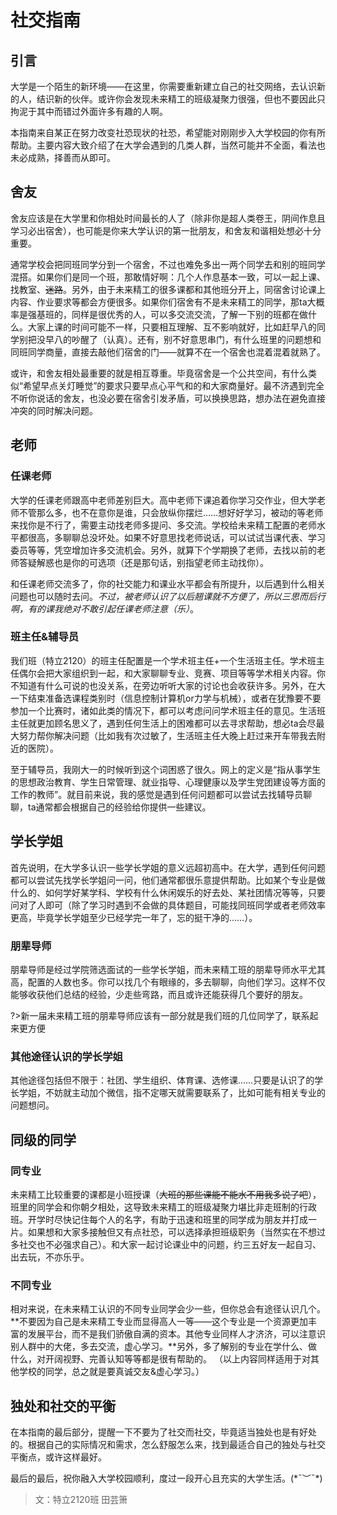 # 社交指南

## 引言
大学是一个陌生的新环境——在这里，你需要重新建立自己的社交网络，去认识新的人，结识新的伙伴。或许你会发现未来精工的班级凝聚力很强，但也不要因此只拘泥于其中而错过外面许多有趣的人啊。

本指南来自某正在努力改变社恐现状的社恐，希望能对刚刚步入大学校园的你有所帮助。主要内容大致介绍了在大学会遇到的几类人群，当然可能并不全面，看法也未必成熟，择善而从即可。

## 舍友

舍友应该是在大学里和你相处时间最长的人了（除非你是超人类卷王，阴间作息且学习必出宿舍），也可能是你来大学认识的第一批朋友，和舍友和谐相处想必十分重要。

通常学校会把同班同学分到一个宿舍，不过也难免多出一两个同学去和别的班同学混搭。如果你们是同一个班，那敢情好啊：几个人作息基本一致，可以一起上课、找教室、~~迷路~~。另外，由于未来精工的很多课都和其他班分开上，同宿舍讨论课上内容、作业要求等都会方便很多。如果你们宿舍有不是未来精工的同学，那ta大概率是强基班的，同样是很优秀的人，可以多交流交流，了解一下别的班都在做什么。大家上课的时间可能不一样，只要相互理解、互不影响就好，比如赶早八的同学别把没早八的吵醒了（认真）。还有，别不好意思串门，有什么班里的问题想和同班同学商量，直接去敲他们宿舍的门——就算不在一个宿舍也混着混着就熟了。

或许，和舍友相处最重要的就是相互尊重。毕竟宿舍是一个公共空间，有什么类似“希望早点关灯睡觉”的要求只要早点心平气和的和大家商量好。最不济遇到完全不听你说话的舍友，也没必要在宿舍引发矛盾，可以换换思路，想办法在避免直接冲突的同时解决问题。

## 老师

### 任课老师

大学的任课老师跟高中老师差别巨大。高中老师下课追着你学习交作业，但大学老师不管那么多，也不在意你是谁，只会放纵你摆烂……想好好学习，被动的等老师来找你是不行了，需要主动找老师多提问、多交流。学校给未来精工配置的老师水平都很高，多聊聊总没坏处。如果不好意思找老师说话，可以试试当课代表、学习委员等等，凭空增加许多交流机会。另外，就算下个学期换了老师，去找以前的老师答疑解惑也是你的可选项（还是那句话，别指望老师主动找你）。

和任课老师交流多了，你的社交能力和课业水平都会有所提升，以后遇到什么相关问题也可以随时去问。*不过，被老师认识了以后翘课就不方便了，所以三思而后行啊，有的课我绝对不敢引起任课老师注意（乐）*。

### 班主任&辅导员

我们班（特立2120）的班主任配置是一个学术班主任+一个生活班主任。学术班主任偶尔会把大家组织到一起，和大家聊聊专业、竞赛、项目等等学术相关内容。你不知道有什么可说的也没关系，在旁边听听大家的讨论也会收获许多。另外，在大一下结束准备选课程类别时（信息控制计算机or力学与机械），或者在犹豫要不要参加一个比赛时，诸如此类的情况下，都可以考虑问问学术班主任的意见。生活班主任就更加顾名思义了，遇到任何生活上的困难都可以去寻求帮助，想必ta会尽最大努力帮你解决问题（比如我有次过敏了，生活班主任大晚上赶过来开车带我去附近的医院）。

至于辅导员，我刚大一的时候听到这个词困惑了很久。网上的定义是“指从事学生的思想政治教育、学生日常管理、就业指导、心理健康以及学生党团建设等方面的工作的教师”。就目前来说，我的感觉是遇到任何问题都可以尝试去找辅导员聊聊，ta通常都会根据自己的经验给你提供一些建议。 

## 学长学姐
首先说明，在大学多认识一些学长学姐的意义远超初高中。在大学，遇到任何问题都可以尝试先找学长学姐问一问，他们通常都很乐意提供帮助。比如某个专业是做什么的、如何学好某学科、学校有什么休闲娱乐的好去处、某社团情况等等，只要问对了人即可（除了学习时遇到不会做的具体题目，可能找同班同学或者老师效率更高，毕竟学长学姐至少已经学完一年了，忘的挺干净的……）。

### 朋辈导师
朋辈导师是经过学院筛选面试的一些学长学姐，而未来精工班的朋辈导师水平尤其高，配置的人数也多。你可以找几个有眼缘的，多去聊聊，向他们学习。这样不仅能够收获他们总结的经验，少走些弯路，而且或许还能获得几个要好的朋友。

?>新一届未来精工班的朋辈导师应该有一部分就是我们班的几位同学了，联系起来更方便

### 其他途径认识的学长学姐
其他途径包括但不限于：社团、学生组织、体育课、选修课……只要是认识了的学长学姐，不妨就主动加个微信，指不定哪天就需要联系了，比如可能有相关专业的问题想问。


## 同级的同学
### 同专业
未来精工比较重要的课都是小班授课（~~大班的那些课能不能水不用我多说了吧~~），班里的同学会和你朝夕相处，这导致未来精工的班级凝聚力堪比非走班制的行政班。开学时尽快记住每个人的名字，有助于迅速和班里的同学成为朋友并打成一片。如果想和大家多接触但又有点社恐，可以选择承担班级职务（当然实在不想过多社交也不必强求自己）。和大家一起讨论课业中的问题，约三五好友一起自习、出去玩，不亦乐乎。
### 不同专业
相对来说，在未来精工认识的不同专业同学会少一些，但你总会有途径认识几个。**不要因为自己是未来精工专业而显得高人一等——这个专业是一个资源更加丰富的发展平台，而不是我们骄傲自满的资本。其他专业同样人才济济，可以注意识别人群中的大佬，多去交流，虚心学习。**另外，多了解别的专业在学什么、做什么，对开阔视野、完善认知等等都是很有帮助的。
（以上内容同样适用于对其他学校的同学，总之就是要真诚交友&虚心学习。）

## 独处和社交的平衡
在本指南的最后部分，提醒一下不要为了社交而社交，毕竟适当独处也是有好处的。根据自己的实际情况和需求，怎么舒服怎么来，找到最适合自己的独处与社交平衡点，或许这样最好。

最后的最后，祝你融入大学校园顺利，度过一段开心且充实的大学生活。(\*¯︶¯\*)


> 文：特立2120班 田芸箫
